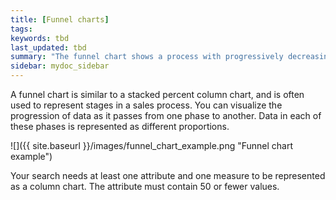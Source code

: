 ```yaml
---
title: [Funnel charts]
tags:
keywords: tbd
last_updated: tbd
summary: "The funnel chart shows a process with progressively decreasing proportions amounting to 100 percent in total."
sidebar: mydoc_sidebar
---
```

A funnel chart is similar to a stacked percent column chart, and is often used to represent stages in a sales process. You can visualize the progression of data as it passes from one phase to another. Data in each of these phases is represented as different proportions.

 ![]({{ site.baseurl }}/images/funnel_chart_example.png "Funnel chart example")

Your search needs at least one attribute and one measure to be represented as a column chart. The attribute must contain 50 or fewer values.
